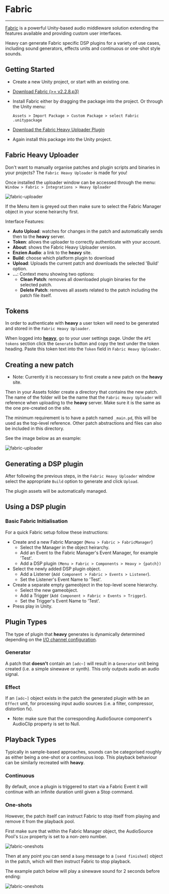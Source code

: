 # Fabric
---

[Fabric](http://www.tazman-audio.co.uk) is a powerful Unity-based audio middleware solution extending the features available and providing custom user interfaces.

Heavy can generate Fabric specific DSP plugins for a variety of use cases, including sound generators, effects units and continuous or one-shot style sounds.

## Getting Started

* Create a new Unity project, or start with an existing one.

* [Download Fabric (>= v2.2.8.p3)](http://www.tazman-audio.co.uk/downloads)

* Install Fabric either by dragging the package into the project. Or through the Unity menu:

    `Assets > Import Package > Custom Package > select Fabric .unitypackage`

* [Download the Fabric Heavy Uploader Plugin](http://www.tazman-audio.co.uk/fabric-integrations)

* Again install this package into the Unity project.

## Fabric Heavy Uploader

Don't want to manually organise patches and plugin scripts and binaries in your projects? The `Fabric Heavy Uploader` is made for you!

Once installed the uploader window can be accessed through the menu:
    `Window > Fabric > Integrations > Heavy Uploader`

![fabric-uploader](img/docs_fabric_uploader.png)

If the Menu item is greyed out then make sure to select the Fabric Manager object in your scene heirarchy first.

Interface Features:
* **Auto Upload**: watches for changes in the patch and automatically sends then to the **heavy** server.
* **Token**: allows the uploader to correctly authenticate with your account.
* **About**: shows the Fabric Heavy Uploader version.
* **Enzien Audio**: a link to the **heavy** site.
* **Build**: choose which platform plugin to download
* **Upload**: Uploads the current patch and downloads the selected 'Build' option.
* **...**: Context menu showing two options:
    - **Clean Patch**: removes all downloaded plugin binaries for the selected patch.
    - **Delete Patch**: removes all assets related to the patch including the patch file itself.
## Tokens

In order to authenticate with **heavy** a user token will need to be generated and stored in the `Fabric Heavy Uploader`.

When logged into [**heavy**](https://enzienaudio.com/login), go to your user settings page. Under the `API tokens` section click the `Generate` button and copy the text under the token heading. Paste this token text into the `Token` field in `Fabric Heavy Uploader`.

## Creating a new patch

* Note: Currently it is neccessary to first create a new patch on the **heavy** site.

Then in your Assets folder create a directory that contains the new patch. The name of the folder will be the name that the `Fabric Heavy Uploader` will reference when uploading to the **heavy** server. Make sure it is the same as the one pre-created on the site.

The minimum requirement is to have a patch named `_main.pd`, this will be used as the top-level reference. Other patch abstractions and files can also be included in this directory.

See the image below as an example:

![fabric-uploader](img/docs_fabric_patches.png)

## Generating a DSP plugin

After following the previous steps, in the `Fabric Heavy Uploader` window select the appropriate `Build` option to generate and click `Upload`.

The plugin assets will be automatically managed.

## Using a DSP plugin

### Basic Fabric Initialisation

For a quick Fabric setup follow these instructions:

* Create and a new Fabric Manager (`Menu > Fabric > FabricManager`)
    * Select the Manager in the object heirarchy.
    * Add an Event to the Fabric Manager's Event Manager, for example 'Test'.
    * Add a DSP plugin `(Menu > Fabric > Components > Heavy > {patch})`
* Select the newly added DSP plugin object.
    * Add a Listener (`Add Component > Fabric > Events > Listener`).
    * Set the Listener's Event Name to 'Test'.
* Create a separate empty gameobject in the top-level scene hierarchy.
    * Select the new gameobject.
    * Add a Trigger (`Add Component > Fabric > Events > Trigger`).
    * Set the Trigger's Event Name to 'Test'.
* Press play in Unity.

## Plugin Types

The type of plugin that **heavy** generates is dynamically determined depending on the [I/O channel configuration](#02.getting_started#audio-input-output).

### Generator

A patch that __doesn't__ contain an `[adc~]` will result in a `Generator` unit being created (i.e. a simple sinewave or synth). This only outputs audio an audio signal.

### Effect

If an `[adc~]` object exists in the patch the generated plugin with be an `Effect` unit, for processing input audio sources (i.e. a filter, compressor, distortion fx).

* Note: make sure that the corresponding AudioSource component's AudioClip property is set to Null.

## Playback Types

Typically in sample-based approaches, sounds can be categorised roughly as either being a one-shot or a continuous loop. This playback behaviour can be similarly recreated with **heavy**.

### Continuous

By default, once a plugin is triggered to start via a Fabric Event it will continue with an infinite duration until given a Stop command.

### One-shots

However, the patch itself can instruct Fabric to stop itself from playing and remove it from the playback pool.

First make sure that within the Fabric Manager object, the AudioSource Pool's `Size` property is set to a non-zero number.

![fabric-oneshots](img/docs_fabric_audiopool.png)

Then at any point you can send a `bang` message to a `[send finished]` object in the patch, which will then instruct Fabric to stop playback.

The example patch below will play a sinewave sound for 2 seconds before ending:

![fabric-oneshots](img/docs_fabric_oneshot.png)


